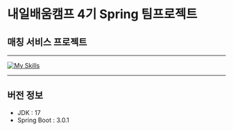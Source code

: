 # 내일배움캠프 4기 Spring 팀프로젝트

## 매칭 서비스 프로젝트

___
[![My Skills](https://skillicons.dev/icons?i=java,spring,idea,git,github)](https://skillicons.dev)
___

## 버전 정보
- JDK : 17
- Spring Boot : 3.0.1


